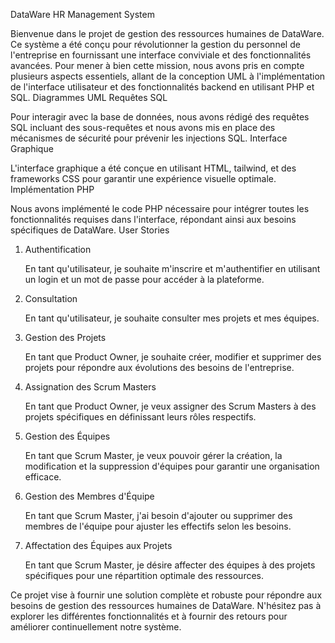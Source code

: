 DataWare HR Management System

Bienvenue dans le projet de gestion des ressources humaines de DataWare. Ce système a été conçu pour révolutionner la gestion du personnel de l'entreprise en fournissant une interface conviviale et des fonctionnalités avancées. Pour mener à bien cette mission, nous avons pris en compte plusieurs aspects essentiels, allant de la conception UML à l'implémentation de l'interface utilisateur et des fonctionnalités backend en utilisant PHP et SQL.
Diagrammes UML
Requêtes SQL

Pour interagir avec la base de données, nous avons rédigé des requêtes SQL incluant des sous-requêtes et nous avons mis en place des mécanismes de sécurité pour prévenir les injections SQL.
Interface Graphique

L'interface graphique a été conçue en utilisant HTML, tailwind, et des frameworks CSS pour garantir une expérience visuelle optimale.
Implémentation PHP

Nous avons implémenté le code PHP nécessaire pour intégrer toutes les fonctionnalités requises dans l'interface, répondant ainsi aux besoins spécifiques de DataWare.
User Stories
1. Authentification

    En tant qu'utilisateur, je souhaite m'inscrire et m'authentifier en utilisant un login et un mot de passe pour accéder à la plateforme.

2. Consultation

    En tant qu'utilisateur, je souhaite consulter mes projets et mes équipes.

3. Gestion des Projets

    En tant que Product Owner, je souhaite créer, modifier et supprimer des projets pour répondre aux évolutions des besoins de l'entreprise.

4. Assignation des Scrum Masters

    En tant que Product Owner, je veux assigner des Scrum Masters à des projets spécifiques en définissant leurs rôles respectifs.

5. Gestion des Équipes

    En tant que Scrum Master, je veux pouvoir gérer la création, la modification et la suppression d'équipes pour garantir une organisation efficace.

6. Gestion des Membres d'Équipe

    En tant que Scrum Master, j'ai besoin d'ajouter ou supprimer des membres de l'équipe pour ajuster les effectifs selon les besoins.

7. Affectation des Équipes aux Projets

    En tant que Scrum Master, je désire affecter des équipes à des projets spécifiques pour une répartition optimale des ressources.

Ce projet vise à fournir une solution complète et robuste pour répondre aux besoins de gestion des ressources humaines de DataWare. N'hésitez pas à explorer les différentes fonctionnalités et à fournir des retours pour améliorer continuellement notre système.